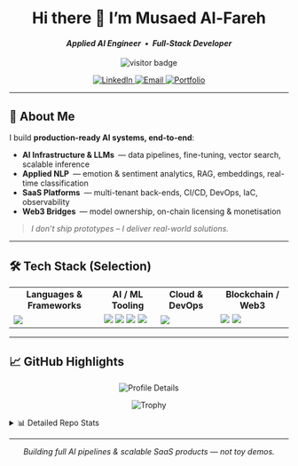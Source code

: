 <!-- ─────────────────────────  HEADER  ───────────────────────── -->
<h1 align="center">Hi there 👋  I’m Musaed Al-Fareh</h1>
<h4 align="center"><em>Applied AI Engineer • Full-Stack Developer</em></h4>

<p align="center">
  <img src="https://visitor-badge.laobi.icu/badge?page_id=MusaedMusaedSadeqMusaedAl-Fareh225739&color=0E75B6&style=flat-square" alt="visitor badge"/>
</p>

<p align="center">
  <a href="https://www.linkedin.com/in/musaed-alfareh-a365521b9" target="_blank">
    <img alt="LinkedIn" src="https://img.shields.io/badge/LinkedIn-0A66C2?style=flat-square&logo=linkedin&logoColor=white"/>
  </a>
  <a href="mailto:jimalfareh@gmail.com" target="_blank">
    <img alt="Email" src="https://img.shields.io/badge/Gmail-D14836?style=flat-square&logo=gmail&logoColor=white"/>
  </a>
  <a href="https://alfareh.nl" target="_blank">
    <img alt="Portfolio" src="https://img.shields.io/badge/Portfolio-000000?style=flat-square&logo=vercel&logoColor=white"/>
  </a>
</p>

---

## 🚀 About Me

I build **production-ready AI systems, end-to-end**:

- **AI Infrastructure & LLMs** — data pipelines, fine-tuning, vector search, scalable inference  
- **Applied NLP** — emotion & sentiment analytics, RAG, embeddings, real-time classification  
- **SaaS Platforms** — multi-tenant back-ends, CI/CD, DevOps, IaC, observability  
- **Web3 Bridges** — model ownership, on-chain licensing & monetisation

> *I don’t ship prototypes – I deliver real-world solutions.*

---

## 🛠 Tech Stack (Selection)

<table>
<tr>
<td align="center"><strong>Languages & Frameworks</strong></td>
<td align="center"><strong>AI / ML Tooling</strong></td>
<td align="center"><strong>Cloud & DevOps</strong></td>
<td align="center"><strong>Blockchain / Web3</strong></td>
</tr>
<tr>
<td>

<img src="https://skillicons.dev/icons?i=python,typescript,javascript,react,nextjs,nodejs,fastapi,express,html,css,sass,tailwind"/>

</td>
<td>

<img src="https://skillicons.dev/icons?i=tensorflow,pytorch"/>
<img src="https://img.shields.io/badge/HuggingFace-F9A03C?style=flat-square&logo=huggingface&logoColor=white"/>
<img src="https://img.shields.io/badge/LangChain-000000?style=flat-square&logo=langchain&logoColor=white"/>
<img src="https://img.shields.io/badge/OpenAI-412991?style=flat-square&logo=openai&logoColor=white"/>

</td>
<td>

<img src="https://skillicons.dev/icons?i=docker,kubernetes,gcp,firebase,vercel,netlify,nginx,cloudflare,git,github"/>

</td>
<td>

<img src="https://img.shields.io/badge/Ethereum-3C3C3D?style=flat-square&logo=ethereum&logoColor=white"/>
<img src="https://img.shields.io/badge/MetaMask-F6851B?style=flat-square&logo=metamask&logoColor=white"/>

</td>
</tr>
</table>

---

## 📈 GitHub Highlights

<p align="center">
  <!-- 1) Profile Details -->
  <img
    src="https://github-profile-summary-cards.vercel.app/api/cards/profile-details?username=MusaedMusaedSadeqMusaedAl-Fareh225739&theme=github_dark"
    alt="Profile Details" />
</p>

<p align="center">
  <!-- 2) Trophies -->
  <img
    src="https://github-profile-trophy.vercel.app/?username=MusaedMusaedSadeqMusaedAl-Fareh225739&theme=darkhub&no-frame=true&margin-w=6&margin-h=6"
    alt="Trophy" />
</p>



<details>
<summary>📊 Detailed Repo Stats</summary>

<p align="center">
  <img src="https://github-readme-stats.vercel.app/api?username=MusaedMusaedSadeqMusaedAl-Fareh225739&show_icons=true&theme=github_dark&hide_title=true" height="165"/>
  <img src="https://github-readme-stats.vercel.app/api/top-langs/?username=MusaedMusaedSadeqMusaedAl-Fareh225739&layout=compact&theme=github_dark&hide_title=true" height="165"/>
</p>

</details>

---

<p align="center"><em>Building full AI pipelines & scalable SaaS products — not toy demos.</em></p>
